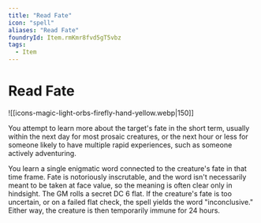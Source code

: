 ```yaml
---
title: "Read Fate"
icon: "spell"
aliases: "Read Fate"
foundryId: Item.rmKmr8fvd5gT5vbz
tags:
  - Item
---
```


# Read Fate
![[icons-magic-light-orbs-firefly-hand-yellow.webp|150]]

You attempt to learn more about the target's fate in the short term, usually within the next day for most prosaic creatures, or the next hour or less for someone likely to have multiple rapid experiences, such as someone actively adventuring.

You learn a single enigmatic word connected to the creature's fate in that time frame. Fate is notoriously inscrutable, and the word isn't necessarily meant to be taken at face value, so the meaning is often clear only in hindsight. The GM rolls a secret DC 6 flat. If the creature's fate is too uncertain, or on a failed flat check, the spell yields the word "inconclusive." Either way, the creature is then temporarily immune for 24 hours.
